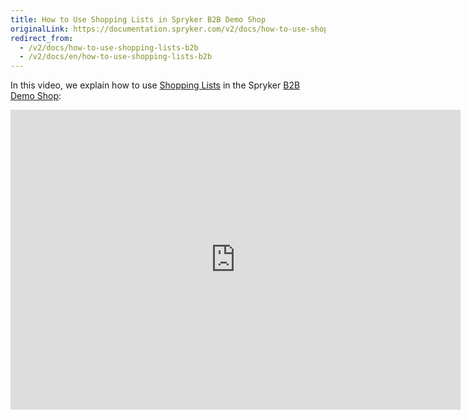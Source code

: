 ```yaml
---
title: How to Use Shopping Lists in Spryker B2B Demo Shop
originalLink: https://documentation.spryker.com/v2/docs/how-to-use-shopping-lists-b2b
redirect_from:
  - /v2/docs/how-to-use-shopping-lists-b2b
  - /v2/docs/en/how-to-use-shopping-lists-b2b
---
```


In this video, we explain how to use [Shopping Lists](/docs/scos/dev/features/201903.0/shopping-list/multiple-and-shared-shopping-lists/multiple-shared) in the Spryker [B2B Demo Shop](https://documentation.spryker.com/v2/docs/demoshops#b2b-demo-shop):

<iframe src="https://fast.wistia.net/embed/iframe/zk32pr3lgt" title="How to use Shopping Lists in Spryker" allowtransparency="true" frameborder="0" scrolling="no" class="wistia_embed" name="wistia_embed" allowfullscreen="0" mozallowfullscreen="0" webkitallowfullscreen="0" oallowfullscreen="0" msallowfullscreen="0" width="720" height="480"></iframe>
